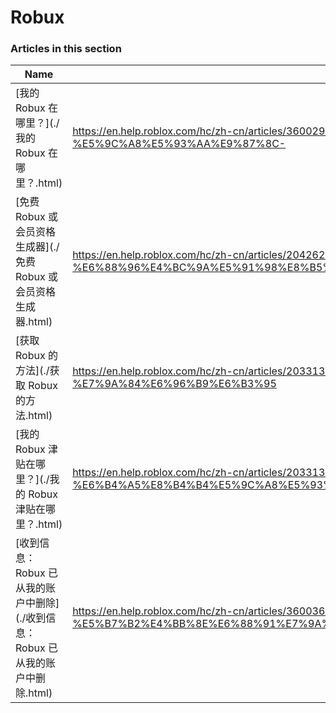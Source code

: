 # Robux  
### Articles in this section
Name|URL
-|-
[我的 Robux 在哪里？](./我的 Robux 在哪里？.html) |https://en.help.roblox.com/hc/zh-cn/articles/360029481932-%E6%88%91%E7%9A%84-Robux-%E5%9C%A8%E5%93%AA%E9%87%8C-
[免费 Robux 或会员资格生成器](./免费 Robux 或会员资格生成器.html) |https://en.help.roblox.com/hc/zh-cn/articles/204262550-%E5%85%8D%E8%B4%B9-Robux-%E6%88%96%E4%BC%9A%E5%91%98%E8%B5%84%E6%A0%BC%E7%94%9F%E6%88%90%E5%99%A8
[获取 Robux 的方法](./获取 Robux 的方法.html) |https://en.help.roblox.com/hc/zh-cn/articles/203313200-%E8%8E%B7%E5%8F%96-Robux-%E7%9A%84%E6%96%B9%E6%B3%95
[我的 Robux 津贴在哪里？](./我的 Robux 津贴在哪里？.html) |https://en.help.roblox.com/hc/zh-cn/articles/203313160-%E6%88%91%E7%9A%84-Robux-%E6%B4%A5%E8%B4%B4%E5%9C%A8%E5%93%AA%E9%87%8C-
[收到信息：Robux 已从我的账户中删除](./收到信息：Robux 已从我的账户中删除.html) |https://en.help.roblox.com/hc/zh-cn/articles/360036483772-%E6%94%B6%E5%88%B0%E4%BF%A1%E6%81%AF-Robux-%E5%B7%B2%E4%BB%8E%E6%88%91%E7%9A%84%E8%B4%A6%E6%88%B7%E4%B8%AD%E5%88%A0%E9%99%A4